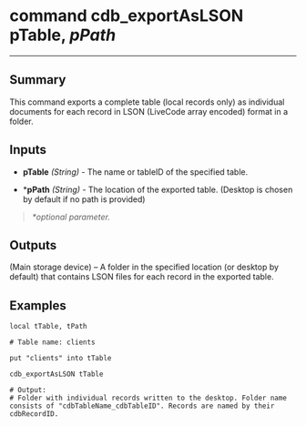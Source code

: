 # command cdb_exportAsLSON pTable, *pPath*
---
## Summary
This command exports a complete table (local records only) as individual documents for each record in LSON (LiveCode array encoded) format in a folder.

## Inputs
* **pTable** *(String)* - The name or tableID of the specified table.

* \***pPath** *(String)* - The location of the exported table. (Desktop is chosen by default if no path is provided)

> _*optional parameter._

## Outputs
(Main storage device) – A folder in the specified location (or desktop by default) that contains LSON files for each record in the exported table.

## Examples
```livecodeserver
local tTable, tPath

# Table name: clients

put "clients" into tTable
     
cdb_exportAsLSON tTable

# Output:
# Folder with individual records written to the desktop. Folder name consists of "cdbTableName_cdbTableID". Records are named by their cdbRecordID.
```
